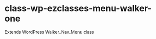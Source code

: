 class-wp-ezclasses-menu-walker-one
==================================

Extends WordPress Walker_Nav_Menu class
